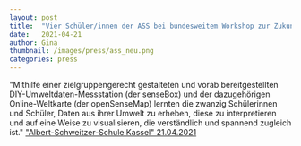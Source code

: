 ```yaml
---
layout: post
title:  "Vier Schüler/innen der ASS bei bundesweitem Workshop zur Zukunft der Umwelt"
date:   2021-04-21 
author: Gina
thumbnail: /images/press/ass_neu.png
categories: press
---
```

"Mithilfe einer zielgruppengerecht gestalteten und vorab bereitgestellten DIY-Umweltdaten-Messstation (der senseBox) und der dazugehörigen Online-Weltkarte (der openSenseMap) lernten die zwanzig Schülerinnen und Schüler, Daten aus ihrer Umwelt zu erheben, diese zu interpretieren und auf eine Weise zu visualisieren, die verständlich und spannend zugleich ist."
<a href="https://www.ass-kassel.de/vier-schueler-innen-der-ass-bei-bundesweitem-workshop-zur-zukunft-der-umwelt/" target="_blank">"Albert-Schweitzer-Schule Kassel" 21.04.2021</a>
